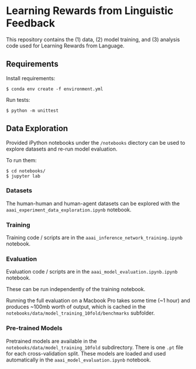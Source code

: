 # Learning Rewards from Linguistic Feedback

This repository contains the (1) data, (2) model training, and (3) analysis code  used for Learning Rewards from Language.

## Requirements

Install requirements:
```
$ conda env create -f environment.yml
```

Run tests:
```
$ python -m unittest
```

## Data Exploration

Provided iPython notebooks under the `/notebooks` diectory can be used to explore datasets and re-run model evaluation.

To run them:
```
$ cd notebooks/
$ jupyter lab
```

### Datasets

The human-human and human-agent datasets can be explored with the `aaai_experiment_data_exploration.ipynb` notebook.


### Training

Training code / scripts are in the `aaai_inference_network_training.ipynb` notebook. 

### Evaluation

Evaluation code / scripts are in the `aaai_model_evaluation.ipynb.ipynb` notebook. 

These can be run independently of the training notebook.

Running the full evaluation on a Macbook Pro takes some time (~1 hour) and produces ~100mb worth of output, which is cached in the `notebooks/data/model_training_10fold/benchmarks` subfolder.

### Pre-trained Models

Pretrained models are available in the `notebooks/data/model_training_10fold` subdirectory. There is one `.pt` file for each cross-validation split. These models are loaded and used automatically in the `aaai_model_evaluation.ipynb` notebook.